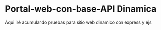 # Portal-web-con-base-API Dinamica
Aqui iré acumulando pruebas para sitio web dinamico con express y ejs
